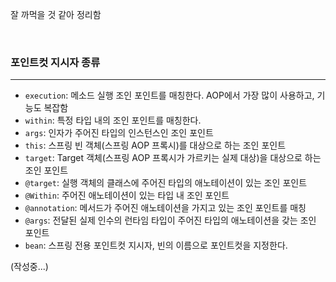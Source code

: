 잘 까먹을 것 같아 정리함

<br>

### 포인트컷 지시자 종류
---

- ```execution```: 메소드 실행 조인 포인트를 매칭한다. AOP에서 가장 많이 사용하고, 기능도 복잡함
- ```within```: 특정 타입 내의 조인 포인트를 매칭한다.
- ```args```: 인자가 주어진 타입의 인스턴스인 조인 포인트
- ```this```: 스프링 빈 객체(스프링 AOP 프록시)를 대상으로 하는 조인 포인트
- ```target```: Target 객체(스프링 AOP 프록시가 가르키는 실제 대상)을 대상으로 하는 조인 포인트
- ```@target```: 실행 객체의 클래스에 주어진 타입의 애노테이션이 있는 조인 포인트
- ```@Within```: 주어진 애노테이션이 있는 타입 내 조인 포인트
- ```@annotation```: 메서드가 주어진 애노테이션을 가지고 있는 조인 포인트를 매칭
- ```@args```: 전달된 실제 인수의 런타임 타입이 주어진 타입의 애노테이션을 갖는 조인 포인트
- ```bean```: 스프링 전용 포인트컷 지시자, 빈의 이름으로 포인트컷을 지정한다.

(작성중...)